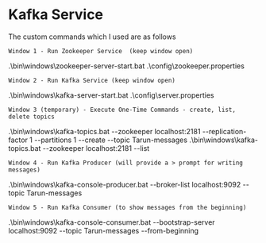 # Kafka Service

The custom commands which I used are as follows

```
Window 1 - Run Zookeeper Service  (keep window open)
```

.\bin\windows\zookeeper-server-start.bat .\config\zookeeper.properties

```
Window 2 - Run Kafka Service (keep window open)
```

.\bin\windows\kafka-server-start.bat .\config\server.properties

```
Window 3 (temporary) - Execute One-Time Commands - create, list, delete topics
```

.\bin\windows\kafka-topics.bat --zookeeper localhost:2181 --replication-factor 1 --partitions 1 --create --topic Tarun-messages
.\bin\windows\kafka-topics.bat --zookeeper localhost:2181 --list

```
Window 4 - Run Kafka Producer (will provide a > prompt for writing messages)
```

.\bin\windows\kafka-console-producer.bat --broker-list localhost:9092 --topic Tarun-messages

```
Window 5 - Run Kafka Consumer (to show messages from the beginning)
```

.\bin\windows\kafka-console-consumer.bat --bootstrap-server localhost:9092 --topic Tarun-messages --from-beginning

```

```
